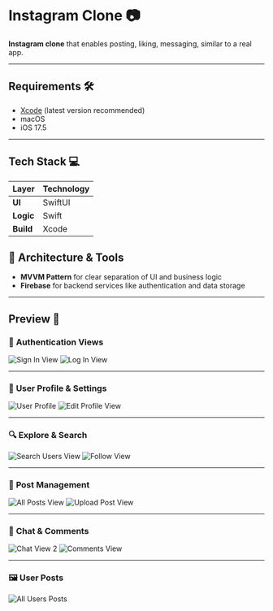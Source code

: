 # Instagram Clone 📷

**Instagram clone** that enables posting, liking, messaging, similar to a real app.

---

##  Requirements 🛠

- [Xcode](https://developer.apple.com/xcode/) (latest version recommended)  
- macOS 
- iOS 17.5
---

## Tech Stack 💻

| Layer       | Technology |
|-------------|------------|
| **UI**      | SwiftUI    |
| **Logic**   | Swift      |
| **Build**   | Xcode      |

## 🧠 Architecture & Tools

- **MVVM Pattern** for clear separation of UI and business logic   
-  **Firebase** for backend services like authentication and data storage  

---

## Preview 📸

### 📱 **Authentication Views**
 ![Sign In View](https://github.com/user-attachments/assets/bf244671-37c8-4be2-b254-d8d9eee6766c)
 ![Log In View](https://github.com/user-attachments/assets/4aae25f5-7b1b-4d19-bf27-17e11436e26f)

---

### 👤 **User Profile & Settings**
 ![User Profile](https://github.com/user-attachments/assets/1dc558f0-6465-4ccd-aa2f-6393d94211d3)
 ![Edit Profile View](https://github.com/user-attachments/assets/0adf7221-4f7d-4978-9a3c-3e00de1288ef)

---

### 🔍 **Explore & Search**
![Search Users View](https://github.com/user-attachments/assets/35899149-5ff8-4077-b202-e0f33fd2df54)
 ![Follow View](https://github.com/user-attachments/assets/f10d1946-9471-4825-9970-551de2b11057)

---

### 📸 **Post Management**
![All Posts View](https://github.com/user-attachments/assets/74a71fae-e7fd-4a5d-942b-9ecf88d0cb52)
 ![Upload Post View](https://github.com/user-attachments/assets/922fc774-6b83-4999-b99e-9b221ac8ec3d)

---

### 💬 **Chat & Comments**
![Chat View 2](https://github.com/user-attachments/assets/d3eda50b-58ab-4645-8b00-0fc763b841aa)
 ![Comments View](https://github.com/user-attachments/assets/525adb2b-496f-4d47-b5ef-9bdee86e93c1)

---

### 🖼 **User Posts**
 ![All Users Posts](https://github.com/user-attachments/assets/6f95bc8f-e069-4ca1-bac7-2a03c3ee8537)




